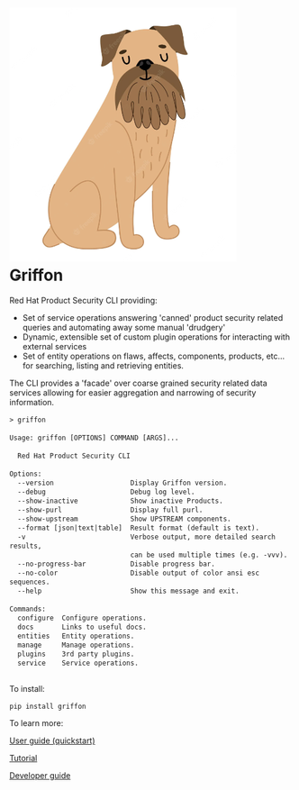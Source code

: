 # ![](docs/image/griffon.png) Ǥriffon

Red Hat Product Security CLI providing:

* Set of service operations answering 'canned' product security related queries
and automating away some manual 'drudgery'
* Dynamic, extensible set of custom plugin operations for interacting with external services 
* Set of entity operations on flaws, affects, components, products, etc... for 
searching, listing and retrieving entities.

The CLI provides a 'facade' over coarse grained security related data services allowing 
for easier aggregation and narrowing of security information.

```commandline
> griffon

Usage: griffon [OPTIONS] COMMAND [ARGS]...

  Red Hat Product Security CLI

Options:
  --version                   Display Griffon version.
  --debug                     Debug log level.
  --show-inactive             Show inactive Products.
  --show-purl                 Display full purl.
  --show-upstream             Show UPSTREAM components.
  --format [json|text|table]  Result format (default is text).
  -v                          Verbose output, more detailed search results,
                              can be used multiple times (e.g. -vvv).
  --no-progress-bar           Disable progress bar.
  --no-color                  Disable output of color ansi esc sequences.
  --help                      Show this message and exit.

Commands:
  configure  Configure operations.
  docs       Links to useful docs.
  entities   Entity operations.
  manage     Manage operations.
  plugins    3rd party plugins.
  service    Service operations.


```

To install:

```commandline
pip install griffon
```

To learn more:

[User guide (quickstart)](https://github.com/RedHatProductSecurity/griffon/tree/main/docs/user_guide.md)

[Tutorial](https://github.com/RedHatProductSecurity/griffon/tree/main/docs/tutorial.md)

[Developer guide](https://github.com/RedHatProductSecurity/griffon/tree/main/docs/developer_guide.md)
